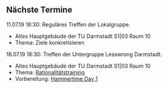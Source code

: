 ## Nächste Termine

11.07.19 18:30: Reguläres Treffen der Lokalgruppe.
* Altes Hauptgebäude der TU Darmstadt S1|03 Raum 10
* Thema: Ziele konkretisieren



18.07.19 18:30:
Treffen der Untergruppe Lesswrong Darmstadt.
* Altes Hauptgebäude der TU Darmstadt S1|03 Raum 10
* Thema: [Rationalitätstraining](https://www.lesswrong.com/s/qRxTKm7DAftSuTGvj/p/ESnzpoCJrAfwAzpMB)
* Vorbereitung: [Hammertime Day 1](https://www.lesswrong.com/s/qRxTKm7DAftSuTGvj/p/rFjhz5Ks685xHbMXW)
